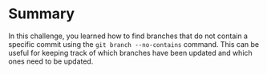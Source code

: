 # Summary

In this challenge, you learned how to find branches that do not contain a specific commit using the `git branch --no-contains` command. This can be useful for keeping track of which branches have been updated and which ones need to be updated.


